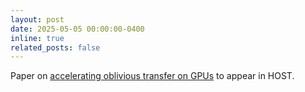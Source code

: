 ```yaml
---
layout: post
date: 2025-05-05 00:00:00-0400
inline: true
related_posts: false
---
```


Paper on <a href="https://ieeexplore.ieee.org/abstract/document/11050054">accelerating oblivious transfer on GPUs</a> to appear in HOST.
